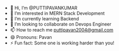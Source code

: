  - 👋 Hi, I’m @PUTTIPAVANKUMAR
- 👀 I’m interested in MERN Stack Development
- 🌱 I’m currently learning Backend
- 💞️ I’m looking to collaborate on Devops Engineer
- 📫 How to reach me  puttipavan2004@gmail.com
- 😄 Pronouns:  Pavan
- ⚡ Fun fact: Some one is working harder than you!

<!---
PUTTIPAVANKUMAR/PUTTIPAVANKUMAR is a ✨ special ✨ repository because its `README.md` (this file) appears on your GitHub profile.
You can click the Preview link to take a look at your changes.
--->
